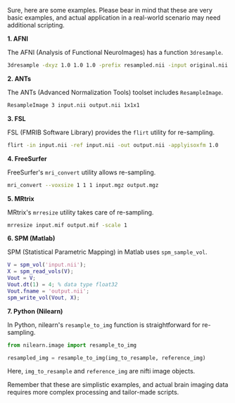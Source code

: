 Sure, here are some examples. Please bear in mind that these are very basic examples, and actual application in a real-world scenario may need additional scripting.

**1. AFNI**

The AFNI (Analysis of Functional NeuroImages) has a function `3dresample`.

```bash
3dresample -dxyz 1.0 1.0 1.0 -prefix resampled.nii -input original.nii
```

**2. ANTs**

The ANTs (Advanced Normalization Tools) toolset includes `ResampleImage`.

```bash
ResampleImage 3 input.nii output.nii 1x1x1
```

**3. FSL**

FSL (FMRIB Software Library) provides the `flirt` utility for re-sampling.

```bash
flirt -in input.nii -ref input.nii -out output.nii -applyisoxfm 1.0
```

**4. FreeSurfer**

FreeSurfer's `mri_convert` utility allows re-sampling.

```bash
mri_convert --voxsize 1 1 1 input.mgz output.mgz
```

**5. MRtrix**

MRtrix's `mrresize` utility takes care of re-sampling.

```bash
mrresize input.mif output.mif -scale 1
```

**6. SPM (Matlab)**

SPM (Statistical Parametric Mapping) in Matlab uses `spm_sample_vol`.

```MATLAB
V = spm_vol('input.nii');
X = spm_read_vols(V);
Vout = V;
Vout.dt(1) = 4; % data type float32
Vout.fname = 'output.nii';
spm_write_vol(Vout, X);
```

**7. Python (Nilearn)**

In Python, nilearn's `resample_to_img` function is straightforward for re-sampling.

```python
from nilearn.image import resample_to_img

resampled_img = resample_to_img(img_to_resample, reference_img)
```
Here, `img_to_resample` and `reference_img` are nifti image objects.

Remember that these are simplistic examples, and actual brain imaging data requires more complex processing and tailor-made scripts.
